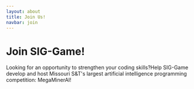 ```yaml
---
layout: about
title: Join Us!
navbar: join
---
```


<div class="jumbotron">
<h1>Join SIG-Game!</h1>
<p>Looking for an opportunity to strengthen your coding skills?Help
SIG-Game develop and host Missouri S&T's largest artificial
intelligence programming competition: MegaMinerAI!</p>
</div>
